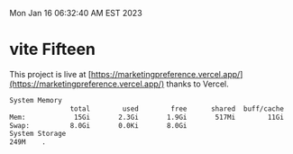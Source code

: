 Mon Jan 16 06:32:40 AM EST 2023

# vite Fifteen


This project is live at [https://marketingpreference.vercel.app/](https://marketingpreference.vercel.app/) thanks to Vercel.

```bash
System Memory
               total        used        free      shared  buff/cache   available
Mem:            15Gi       2.3Gi       1.9Gi       517Mi        11Gi        12Gi
Swap:          8.0Gi       0.0Ki       8.0Gi
System Storage
249M	.
```
